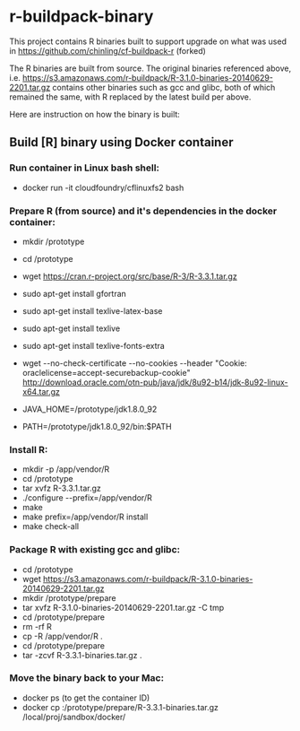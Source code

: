 # r-buildpack-binary

This project contains R binaries built to support upgrade on what was used in
https://github.com/chinling/cf-buildpack-r (forked)

The R binaries are built from source. The original binaries referenced above, i.e.
https://s3.amazonaws.com/r-buildpack/R-3.1.0-binaries-20140629-2201.tar.gz
contains other binaries such as gcc and glibc, both of which remained the same, 
with R replaced by the latest build per above.

Here are instruction on how the binary is built:

## Build [R] binary using Docker container
### Run container in Linux bash shell:
- docker run -it cloudfoundry/cflinuxfs2 bash

### Prepare R (from source) and it's dependencies in the docker container:
- mkdir /prototype
- cd /prototype

- wget https://cran.r-project.org/src/base/R-3/R-3.3.1.tar.gz

- sudo apt-get install gfortran
- sudo apt-get install texlive-latex-base
- sudo apt-get install texlive
- sudo apt-get install texlive-fonts-extra

- wget --no-check-certificate --no-cookies --header "Cookie: oraclelicense=accept-securebackup-cookie" http://download.oracle.com/otn-pub/java/jdk/8u92-b14/jdk-8u92-linux-x64.tar.gz
- JAVA_HOME=/prototype/jdk1.8.0_92
- PATH=/prototype/jdk1.8.0_92/bin:$PATH

### Install R:
- mkdir -p /app/vendor/R
- cd /prototype
- tar xvfz R-3.3.1.tar.gz
- ./configure --prefix=/app/vendor/R
- make
- make prefix=/app/vendor/R install
- make check-all

### Package R with existing gcc and glibc:
- cd /prototype
- wget https://s3.amazonaws.com/r-buildpack/R-3.1.0-binaries-20140629-2201.tar.gz
- mkdir /prototype/prepare
- tar xvfz R-3.1.0-binaries-20140629-2201.tar.gz -C tmp
- cd /prototype/prepare
- rm -rf R
- cp -R /app/vendor/R .
- cd /prototype/prepare
- tar -zcvf R-3.3.1-binaries.tar.gz .

### Move the binary back to your Mac:
- docker ps (to get the container ID)
- docker cp <your container ID>:/prototype/prepare/R-3.3.1-binaries.tar.gz /local/proj/sandbox/docker/

